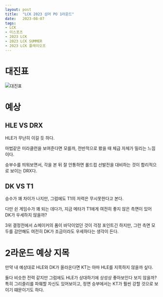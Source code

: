 ```yaml
---
layout: post
title:  "LCK 2023 섬머 PO 1라운드"
date:   2023-08-07
tags:
- LCK
- 이스포츠
- 2023 LCK
- 2023 LCK SUMMER
- 2023 LCK 플레이오프
---
```


# 대진표

![대진표](../fan/img/2023/lck/summer_playoff_1r.png)

# 예상

## HLE VS DRX

HLE가 무난히 이길 듯 하다.

마법같은 미라클런을 보여준다면 모를까, 전반적으로 봤을 때 체급 자체가 밀리는 느낌이다.

승부수를 띄워보면서, 각을 본 뒤 잘 안통하면 롤드컵 선발전을 대비하는 것이 합리적으로 보이는 DRX다.

## DK VS T1

승수가 꽤 차이가 나지만, 그럼에도 T1의 저력은 무시못한다고 본다.

다만 쉰 게임수가 꽤 되는 데다가, 지금 메타가 T1에게 여전히 좋지 않은 측면이 있어 DK가 우세하지 않을까?

3위 결정전에서 쇼메이커의 폼이 바닥이었던 것이 걱정 포인트긴 하지만, 그런 측면 모두를 감안해도 여전히 DK가 조금이라도 우세하다는 생각이 든다.

# 2라운드 예상 지목

만약 내 예상대로 HLE와 DK가 올라온다면  KT는 아마 HLE를 지목하지 않을까 싶다.

둘다 비슷한 전력 같지만 그럼에도 HLE가 상대하기에 상성상 좋아보인다 보지 않을까? 특히 그리즐리를 파훼할 자신도 있어보이고, 정면 승부에서는 KT가 훨씬 강할 것으로 보이기 떄문이기도 하다.